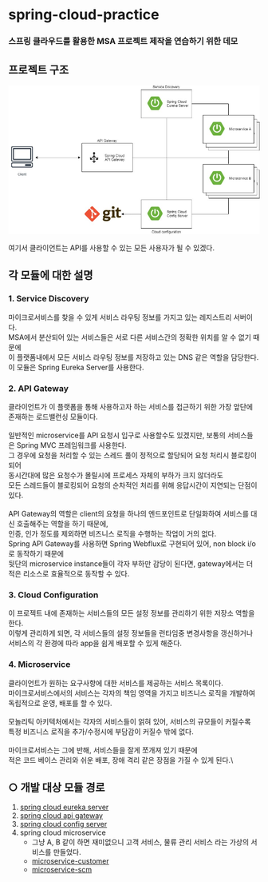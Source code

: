 # spring-cloud-practice

### 스프링 클라우드를 활용한 MSA 프로젝트 제작을 연습하기 위한 데모

## 프로젝트 구조
![spring_cloud_project_architecture](image/spring_cloud_project_architecture.jpg)

여기서 클라이언트는 API를 사용할 수 있는 모든 사용자가 될 수 있겠다.

## 각 모듈에 대한 설명

### 1. Service Discovery
마이크로서비스를 찾을 수 있게 서비스 라우팅 정보를 가지고 있는 레지스트리 서버이다. \
MSA에서 분산되어 있는 서비스들은 서로 다른 서비스간의 정확한 위치를 알 수 없기 때문에 \
이 플랫폼내에서 모든 서비스 라우팅 정보를 저장하고 있는 DNS 같은 역할을 담당한다.\
이 모듈은 Spring Eureka Server를 사용한다.

### 2. API Gateway
클라이언트가 이 플랫폼을 통해 사용하고자 하는 서비스를 접근하기 위한 가장 앞단에 존재하는 로드밸런싱 모듈이다. \
\
일반적인 microservice를 API 요청시 입구로 사용할수도 있겠지만, 보통의 서비스들은 Spring MVC 프레임워크를 사용한다. \
그 경우에 요청을 처리할 수 있는 스레드 풀이 정적으로 할당되어 요청 처리시 블로킹이 되어 \
동시간대에 많은 요청수가 몰릴시에 프로세스 자체의 부하가 크지 않더라도 \
모든 스레드들이 블로킹되어 요청의 순차적인 처리를 위해 응답시간이 지연되는 단점이 있다. \
\
API Gateway의 역할은 client의 요청을 하나의 엔드포인트로 단일화하여 서비스를 대신 호출해주는 역할을 하기 때문에, \
인증, 인가 정도를 제외하면 비즈니스 로직을 수행하는 작업이 거의 없다. \
Spring API Gateway를 사용하면 Spring Webflux로 구현되어 있어, non block i/o로 동작하기 때문에 \
뒷단의 microservice instance들이 각자 부하만 감당이 된다면, gateway에서는 더 적은 리소스로 효율적으로 동작할 수 있다.

### 3. Cloud Configuration
이 프로젝트 내에 존재하는 서비스들의 모든 설정 정보를 관리하기 위한 저장소 역할을 한다. \
이렇게 관리하게 되면, 각 서비스들의 설정 정보들을 런타임중 변경사항을 갱신하거나 \
서비스의 각 환경에 따라 app을 쉽게 배포할 수 있게 해준다.

### 4. Microservice
클라이언트가 원하는 요구사항에 대한 서비스를 제공하는 서비스 목록이다.\
마이크로서비스에서의 서비스는 각자의 책임 영역을 가지고 비즈니스 로직을 개발하여 독립적으로 운영, 배포를 할 수 있다.\
\
모놀리틱 아키텍처에서는 각자의 서비스들이 얽혀 있어, 서비스의 규모들이 커질수록 \
특정 비즈니스 로직을 추가/수정시에 부담감이 커질수 밖에 없다. \
\
마이크로서비스는 그에 반해, 서비스들을 잘게 쪼개져 있기 때문에 \
적은 코드 베이스 관리와 쉬운 배포, 장애 격리 같은 장점을 가질 수 있게 된다.\
## ○ 개발 대상 모듈 경로
1. [spring cloud eureka server](https://github.com/bbidag/spring-cloud-eureka-server)
2. [spring cloud api gateway](https://github.com/bbidag/spring-cloud-api-gateway)
3. [spring cloud config server](https://github.com/bbidag/spring-cloud-config-server)
4. spring cloud microservice
    - 그냥 A, B 같이 하면 재미없으니 고객 서비스, 물류 관리 서비스 라는 가상의 서비스를 만들었다.
    - [microservice-customer](https://github.com/bbidag/spring-cloud-microservice-customer)
    - [microservice-scm](https://github.com/bbidag/spring-cloud-microservice-scm)
